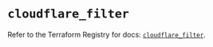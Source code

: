 # `cloudflare_filter`

Refer to the Terraform Registry for docs: [`cloudflare_filter`](https://registry.terraform.io/providers/cloudflare/cloudflare/5.3.0/docs/resources/filter).
